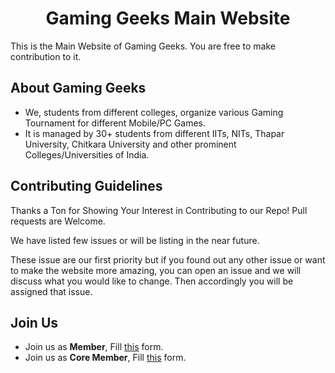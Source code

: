 <h1 align="center">Gaming Geeks Main Website</h1>

<p>This is the Main Website of Gaming Geeks. You are free to make contribution to it.</p>

<h2>About Gaming Geeks</h2>
<ul>
    <li>We, students from different colleges, organize various Gaming Tournament for different Mobile/PC Games.</li>
    <li>It is managed by 30+ students from different IITs, NITs, Thapar University, Chitkara University and other prominent Colleges/Universities of India.</li>
</ul>

<h2>Contributing Guidelines</h2>
<p>Thanks a Ton for Showing Your Interest in Contributing to our Repo! Pull requests are Welcome.</p>
<p>We have listed few issues or will be listing in the near future.</p>
<p>These issue are our first priority but if you found out any other issue or want to make the website more amazing, you can open an issue and we will discuss what you would like to change. Then accordingly you will be assigned that issue.</p>

<h2>Join Us</h2>
<ul>
    <li>Join us as <strong>Member</strong>, Fill <a href="https://gaminggeeks.online/register/">this</a> form.</li>
    <li>Join us as <strong>Core Member</strong>, Fill <a href="https://gaminggeeks.online/links/recruitment-form">this</a> form.</li>
</ul>    
